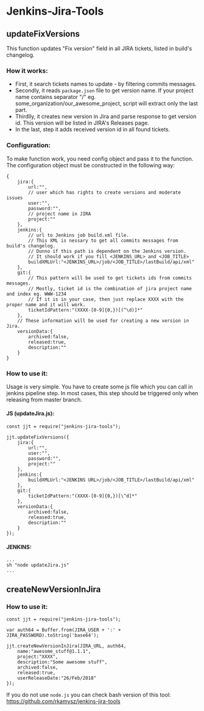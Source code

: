 # Jenkins-Jira-Tools

## updateFixVersions

This function updates "Fix version" field in all JIRA tickets, listed in build's changelog.

### How it works:
- First, it search tickets names to update - by filtering commits messages.
- Secondly, it reads `package.json` file to get version name. If your project name contains separator "/" eg. some_organization/our_awesome_project, script will extract only the last part.
- Thirdlly, it creates new version in Jira and parse response to get version id. 
This version will be listed in JIRA's Releases page.
- In the last, step it adds received version id in all found tickets.

### Configuration:

To make function work, you need config object and pass it to the function.
The configuration object must be constructed in the following way:
```
{
    jira:{
        url:"",
        // user which has rights to create versions and moderate issues
        user:"",
        password:"",
        // project name in JIRA
        project:""
    },
    jenkins:{
        // url to Jenkins job build.xml file. 
        // This XML is nessary to get all commits messages from build's changelog.
        // Dunno if this path is dependent on the Jenkins version.
        // It should work if you fill <JENKINS_URL> and <JOB_TITLE>
        buildXMLUrl:"<JENKINS_URL>/job/<JOB_TITLE>/lastBuild/api/xml"
    },
    git:{
        // This pattern will be used to get tickets ids from commits messages.
        // Mostly, ticket id is the combination of jira project name and index eg. WWW-1234
        // If it is in your case, then just replace XXXX with the proper name and it will work.
        ticketIdPattern:"(XXXX-[0-9]{0,})[(^\d)]*"
    },
    // These information will be used for creating a new version in Jira.
    versionData:{
        archived:false,
        released:true,
        description:""
    }
}
```
### How to use it:

Usage is very simple. You have to create some js file which you can call in jenkins pipeline step.
In most cases, this step should be triggered only when releasing from master branch.

#### JS (updateJira.js):
```
const jjt = require("jenkins-jira-tools");

jjt.updateFixVersions({
    jira:{
        url:"",
        user:"",
        password:"",
        project:""
    },
    jenkins:{
        buildXMLUrl:"<JENKINS URL>/job/<JOB_TITLE>/lastBuild/api/xml"
    },
    git:{
        ticketIdPattern:"(XXXX-[0-9]{0,})[\^d]*"
    },
    versionData:{
        archived:false,
        released:true,
        description:""
    }
});
```
#### JENKINS:
```
...
sh "node updateJira.js"
...
```
## createNewVersionInJira

### How to use it:
```
const jjt = require("jenkins-jira-tools");

var auth64 = Buffer.from(JIRA_USER + ':' + JIRA_PASSWORD).toString('base64');

jjt.createNewVersionInJira(JIRA_URL, auth64, 
    name:"awesome_stuff@1.1.1",
    project:"XXXX",
    description:"Some awesome stuff",
    archived:false,
    released:true,
    userReleaseDate:"26/Feb/2018"
});
```

If you do not use `node.js` you can check bash version of this tool:
https://github.com/rkamysz/jenkins-jira-tools
